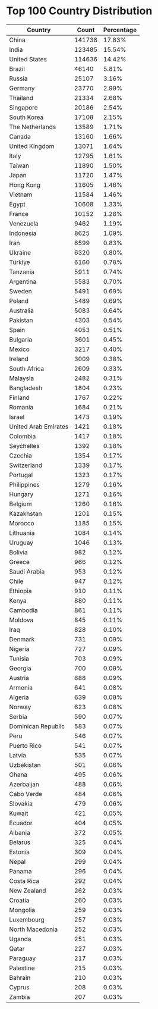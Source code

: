 # Top 100 Country Distribution
| Country | Count | Percentage |
|----|----|----|
| China | 141738 | 17.83% |
| India | 123485 | 15.54% |
| United States | 114636 | 14.42% |
| Brazil | 46140 | 5.81% |
| Russia | 25107 | 3.16% |
| Germany | 23770 | 2.99% |
| Thailand | 21334 | 2.68% |
| Singapore | 20186 | 2.54% |
| South Korea | 17108 | 2.15% |
| The Netherlands | 13589 | 1.71% |
| Canada | 13160 | 1.66% |
| United Kingdom | 13071 | 1.64% |
| Italy | 12795 | 1.61% |
| Taiwan | 11890 | 1.50% |
| Japan | 11720 | 1.47% |
| Hong Kong | 11605 | 1.46% |
| Vietnam | 11584 | 1.46% |
| Egypt | 10608 | 1.33% |
| France | 10152 | 1.28% |
| Venezuela | 9462 | 1.19% |
| Indonesia | 8625 | 1.09% |
| Iran | 6599 | 0.83% |
| Ukraine | 6320 | 0.80% |
| Türkiye | 6160 | 0.78% |
| Tanzania | 5911 | 0.74% |
| Argentina | 5583 | 0.70% |
| Sweden | 5491 | 0.69% |
| Poland | 5489 | 0.69% |
| Australia | 5083 | 0.64% |
| Pakistan | 4303 | 0.54% |
| Spain | 4053 | 0.51% |
| Bulgaria | 3601 | 0.45% |
| Mexico | 3217 | 0.40% |
| Ireland | 3009 | 0.38% |
| South Africa | 2609 | 0.33% |
| Malaysia | 2482 | 0.31% |
| Bangladesh | 1804 | 0.23% |
| Finland | 1767 | 0.22% |
| Romania | 1684 | 0.21% |
| Israel | 1473 | 0.19% |
| United Arab Emirates | 1421 | 0.18% |
| Colombia | 1417 | 0.18% |
| Seychelles | 1392 | 0.18% |
| Czechia | 1354 | 0.17% |
| Switzerland | 1339 | 0.17% |
| Portugal | 1323 | 0.17% |
| Philippines | 1279 | 0.16% |
| Hungary | 1271 | 0.16% |
| Belgium | 1260 | 0.16% |
| Kazakhstan | 1201 | 0.15% |
| Morocco | 1185 | 0.15% |
| Lithuania | 1084 | 0.14% |
| Uruguay | 1046 | 0.13% |
| Bolivia | 982 | 0.12% |
| Greece | 966 | 0.12% |
| Saudi Arabia | 953 | 0.12% |
| Chile | 947 | 0.12% |
| Ethiopia | 910 | 0.11% |
| Kenya | 880 | 0.11% |
| Cambodia | 861 | 0.11% |
| Moldova | 845 | 0.11% |
| Iraq | 828 | 0.10% |
| Denmark | 731 | 0.09% |
| Nigeria | 727 | 0.09% |
| Tunisia | 703 | 0.09% |
| Georgia | 700 | 0.09% |
| Austria | 688 | 0.09% |
| Armenia | 641 | 0.08% |
| Algeria | 639 | 0.08% |
| Norway | 623 | 0.08% |
| Serbia | 590 | 0.07% |
| Dominican Republic | 583 | 0.07% |
| Peru | 546 | 0.07% |
| Puerto Rico | 541 | 0.07% |
| Latvia | 535 | 0.07% |
| Uzbekistan | 501 | 0.06% |
| Ghana | 495 | 0.06% |
| Azerbaijan | 488 | 0.06% |
| Cabo Verde | 484 | 0.06% |
| Slovakia | 479 | 0.06% |
| Kuwait | 421 | 0.05% |
| Ecuador | 404 | 0.05% |
| Albania | 372 | 0.05% |
| Belarus | 325 | 0.04% |
| Estonia | 309 | 0.04% |
| Nepal | 299 | 0.04% |
| Panama | 296 | 0.04% |
| Costa Rica | 292 | 0.04% |
| New Zealand | 262 | 0.03% |
| Croatia | 260 | 0.03% |
| Mongolia | 259 | 0.03% |
| Luxembourg | 257 | 0.03% |
| North Macedonia | 252 | 0.03% |
| Uganda | 251 | 0.03% |
| Qatar | 227 | 0.03% |
| Paraguay | 217 | 0.03% |
| Palestine | 215 | 0.03% |
| Bahrain | 210 | 0.03% |
| Cyprus | 208 | 0.03% |
| Zambia | 207 | 0.03% |
